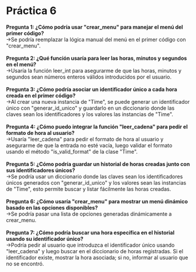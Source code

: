 # **Práctica 6**

**Pregunta 1: ¿Cómo podría usar "crear_menu" para manejar el menú del primer código?**<br>
->Se podría reemplazar la lógica manual del menú en el primer código con "crear_menu".<br><br>
**Pregunta 2: ¿Qué función usaría para leer las horas, minutos y segundos en el menú?**<br>
->Usaría la función leer_int para asegurarme de que las horas, minutos y segundos sean números enteros válidos introducidos por el usuario.<br><br>
**Pregunta 3: ¿Cómo podría asociar un identificador único a cada hora creada en el primer código?**<br>
->Al crear una nueva instancia de "Time", se puede generar un identificador único con "generar_id_unico" y guardarlo en un diccionario donde las claves sean los identificadores y los valores las instancias de "Time".<br><br>
**Pregunta 4: ¿Cómo puedo integrar la función "leer_cadena" para pedir el formato de hora al usuario?**<br>
->Usaría "leer_cadena" para pedir el formato de hora al usuario y asegurarme de que la entrada no esté vacía, luego validar el formato usando el método "is_valid_format" de la clase "Time".<br><br>
**Pregunta 5: ¿Cómo podría guardar un historial de horas creadas junto con sus identificadores únicos?**<br>
->Se podría usar un diccionario donde las claves sean los identificadores únicos generados con "generar_id_unico" y los valores sean las instancias de "Time", esto permite buscar y listar fácilmente las horas creadas.<br><br>
**Pregunta 6: ¿Cómo usaría "crear_menu" para mostrar un menú dinámico basado en las opciones disponibles?**<br>
->Se podría pasar una lista de opciones generadas dinámicamente a crear_menu.<br><br>
**Pregunta 7: ¿Cómo podría buscar una hora específica en el historial usando su identificador único?**<br>
->Podría pedir al usuario que introduzca el identificador único usando "leer_cadena" y luego buscar en el diccionario de horas registradas. Si el identificador existe, mostrar la hora asociada; si no, informar al usuario que no se encontró.<br><br>
